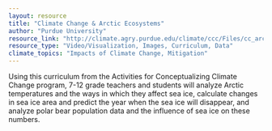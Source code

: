 ```yaml
---
layout: resource
title: "Climate Change & Arctic Ecosystems"
author: "Purdue University"
resource_link: "http://climate.agry.purdue.edu/climate/ccc/Files/cc_arctic.pdf"
resource_type: "Video/Visualization, Images, Curriculum, Data"
climate_topics: "Impacts of Climate Change, Mitigation"
---
```


Using this curriculum from the Activities for Conceptualizing Climate Change program, 7-12 grade teachers and students will analyze Arctic temperatures and the ways in which they affect sea ice, calculate changes in sea ice area and predict the year when the sea ice will disappear, and analyze polar bear population data and the influence of sea ice on these numbers.

